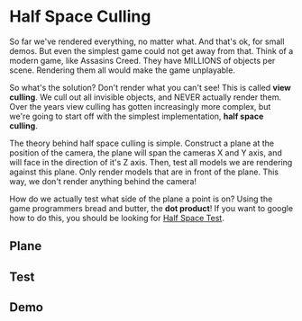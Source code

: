# Half Space Culling

So far we've rendered everything, no matter what. And that's ok, for small demos. But even the simplest game could not get away from that. Think of a modern game, like Assasins Creed. They have MILLIONS of objects per scene. Rendering them all would make the game unplayable.

So what's the solution? Don't render what you can't see! This is called __view culling__. We cull out all invisible objects, and NEVER actually render them. Over the years view culling has gotten increasingly more complex, but we're going to start off with the simplest implementation, __half space culling__.

The theory behind half space culling is simple. Construct a plane at the position of the camera, the plane will span the cameras X and Y axis, and will face in the direction of it's Z axis. Then, test all models we are rendering against this plane. Only render models that are in front of the plane. This way, we don't render anything behind the camera!

How do we actually test what side of the plane a point is on? Using the game programmers bread and butter, the __dot product__! If you want to google how to do this, you should be looking for [Half Space Test](https://www.google.com/#q=half+space+test).

## Plane

## Test

## Demo